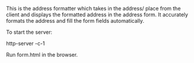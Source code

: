 This is the address formatter which takes in the address/ place from the client and displays the formatted address in 
the address form.
It accurately formats the address and fill the form fields automatically. 

To start the server:

http-server -c-1

Run form.html in the browser.
